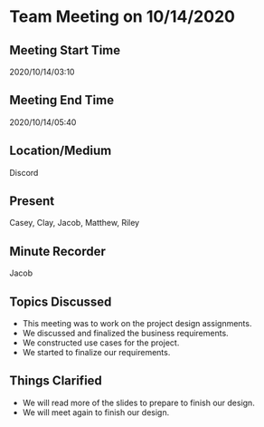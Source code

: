 # Team Meeting on 10/14/2020

## Meeting Start Time

2020/10/14/03:10

## Meeting End Time

2020/10/14/05:40

## Location/Medium

Discord

## Present

Casey, Clay, Jacob, Matthew, Riley

## Minute Recorder

Jacob

## Topics Discussed

 - This meeting was to work on the project design assignments.
 - We discussed and finalized the business requirements.
 - We constructed use cases for the project.
 - We started to finalize our requirements.

## Things Clarified

- We will read more of the slides to prepare to finish our design.
- We will meet again to finish our design.
